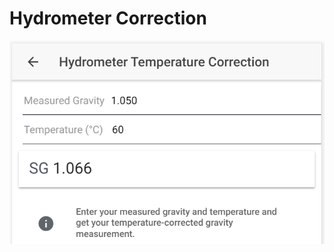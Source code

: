 # Hydrometer Correction

![Calculate corrected SG based on hydrometer reading and given temperature](../.gitbook/assets/image%20%2833%29.png)

